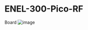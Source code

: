 # ENEL-300-Pico-RF

Board
 ![image](https://user-images.githubusercontent.com/114579521/234898061-cd07839c-1347-4983-8737-11eb7186f140.png)
